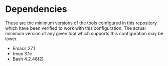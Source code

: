 # Dependencies
These are the minimum versions of the tools configured in this repository which
have been verified to work with this configuration. The actual minimum version
of any given tool which supports this configuration may be lower.

- Emacs 27.1
- tmux 3.1c
- Bash 4.2.46(2)
